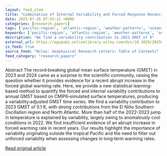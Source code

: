 ```yaml
---
layout: feed_item
title: "Combination of Internal Variability and Forced Response Reconciles Observed 2023–2024 Warming"
date: 2025-07-26 07:55:12 +0000
categories: [research_papers]
tags: ['pacific-region', 'atlantic-region', 'weather-patterns', 'oceania', 'year-2023', 'hurricanes', 'el-nino', 'urgent']
keywords: ['pacific-region', 'atlantic-region', 'weather-patterns', 'oceania', 'year-2023', 'combination', 'internal', 'variability']
description: "We find a variability contribution to 2023 GMST of 0"
external_url: https://agupubs.onlinelibrary.wiley.com/doi/10.1029/2025GL115270?af=R
is_feed: true
source_feed: "Wiley: Geophysical Research Letters: Table of Contents"
feed_category: "research_papers"
---
```


Abstract The record‐breaking global mean surface temperature (GMST) in 2023 and 2024 came as a surprise to the scientific community, raising the question whether it provides evidence for a recent abrupt increase in the forced global warming rate. Here, we provide a new statistical learning‐based method to quantify the forced and internal variability contributions to annual GMST based on CMIP6‐simulated surface temperatures, producing a variability‐adjusted GMST time series. We find a variability contribution to 2023 GMST of 0.1 K, with strong contributions from the El Niño Southern Oscillation region and North Atlantic. More than half of the 2022–2023 jump in temperature is explained by variability, largely owing to anomalously cool conditions in 2022. We find insufficient evidence of an abrupt increase in forced warming rate in recent years. Our results highlight the importance of variability originating outside the tropical Pacific and the need to filter out unforced variability when assessing changes in long‐term warming rates.

[Read original article](https://agupubs.onlinelibrary.wiley.com/doi/10.1029/2025GL115270?af=R)
